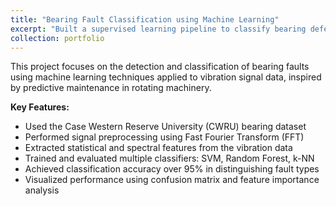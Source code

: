 ```yaml
---
title: "Bearing Fault Classification using Machine Learning"
excerpt: "Built a supervised learning pipeline to classify bearing defects using FFT-processed vibration signals<br/><img src='/images/Screenshot 2025-05-30 at 7.18.53 PM.png' width='500' height='300'>"
collection: portfolio
---
```


This project focuses on the detection and classification of bearing faults using machine learning techniques applied to vibration signal data, inspired by predictive maintenance in rotating machinery.

**Key Features:**
- Used the Case Western Reserve University (CWRU) bearing dataset
- Performed signal preprocessing using Fast Fourier Transform (FFT)
- Extracted statistical and spectral features from the vibration data
- Trained and evaluated multiple classifiers: SVM, Random Forest, k-NN
- Achieved classification accuracy over 95% in distinguishing fault types
- Visualized performance using confusion matrix and feature importance analysis

